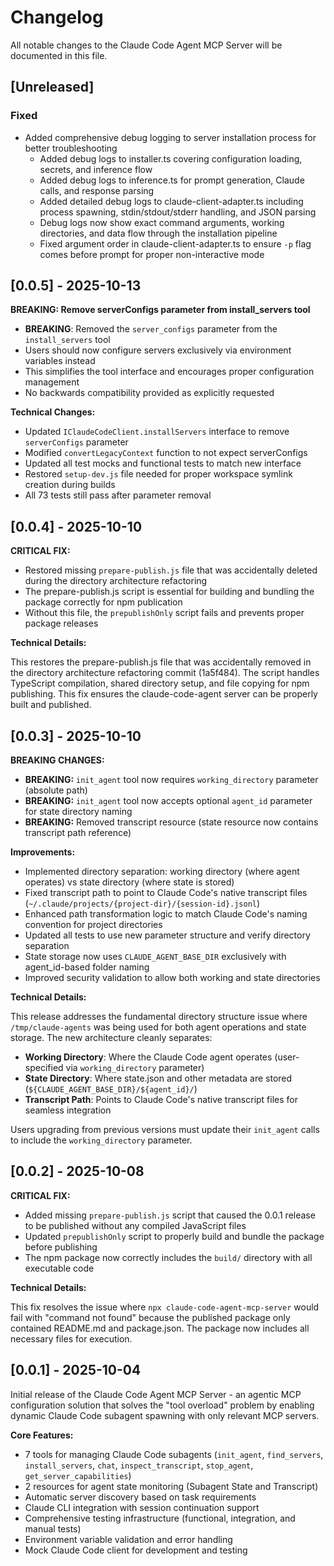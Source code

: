 # Changelog

All notable changes to the Claude Code Agent MCP Server will be documented in this file.

## [Unreleased]

### Fixed

- Added comprehensive debug logging to server installation process for better troubleshooting
  - Added debug logs to installer.ts covering configuration loading, secrets, and inference flow
  - Added debug logs to inference.ts for prompt generation, Claude calls, and response parsing
  - Added detailed debug logs to claude-client-adapter.ts including process spawning, stdin/stdout/stderr handling, and JSON parsing
  - Debug logs now show exact command arguments, working directories, and data flow through the installation pipeline
  - Fixed argument order in claude-client-adapter.ts to ensure `-p` flag comes before prompt for proper non-interactive mode

## [0.0.5] - 2025-10-13

**BREAKING: Remove serverConfigs parameter from install_servers tool**

- **BREAKING**: Removed the `server_configs` parameter from the `install_servers` tool
- Users should now configure servers exclusively via environment variables instead
- This simplifies the tool interface and encourages proper configuration management
- No backwards compatibility provided as explicitly requested

**Technical Changes:**

- Updated `IClaudeCodeClient.installServers` interface to remove `serverConfigs` parameter
- Modified `convertLegacyContext` function to not expect serverConfigs
- Updated all test mocks and functional tests to match new interface
- Restored `setup-dev.js` file needed for proper workspace symlink creation during builds
- All 73 tests still pass after parameter removal

## [0.0.4] - 2025-10-10

**CRITICAL FIX:**

- Restored missing `prepare-publish.js` file that was accidentally deleted during the directory architecture refactoring
- The prepare-publish.js script is essential for building and bundling the package correctly for npm publication
- Without this file, the `prepublishOnly` script fails and prevents proper package releases

**Technical Details:**

This restores the prepare-publish.js file that was accidentally removed in the directory architecture refactoring commit (1a5f484). The script handles TypeScript compilation, shared directory setup, and file copying for npm publishing. This fix ensures the claude-code-agent server can be properly built and published.

## [0.0.3] - 2025-10-10

**BREAKING CHANGES:**

- **BREAKING:** `init_agent` tool now requires `working_directory` parameter (absolute path)
- **BREAKING:** `init_agent` tool now accepts optional `agent_id` parameter for state directory naming
- **BREAKING:** Removed transcript resource (state resource now contains transcript path reference)

**Improvements:**

- Implemented directory separation: working directory (where agent operates) vs state directory (where state is stored)
- Fixed transcript path to point to Claude Code's native transcript files (`~/.claude/projects/{project-dir}/{session-id}.jsonl`)
- Enhanced path transformation logic to match Claude Code's naming convention for project directories
- Updated all tests to use new parameter structure and verify directory separation
- State storage now uses `CLAUDE_AGENT_BASE_DIR` exclusively with agent_id-based folder naming
- Improved security validation to allow both working and state directories

**Technical Details:**

This release addresses the fundamental directory structure issue where `/tmp/claude-agents` was being used for both agent operations and state storage. The new architecture cleanly separates:

- **Working Directory**: Where the Claude Code agent operates (user-specified via `working_directory` parameter)
- **State Directory**: Where state.json and other metadata are stored (`${CLAUDE_AGENT_BASE_DIR}/${agent_id}/`)
- **Transcript Path**: Points to Claude Code's native transcript files for seamless integration

Users upgrading from previous versions must update their `init_agent` calls to include the `working_directory` parameter.

## [0.0.2] - 2025-10-08

**CRITICAL FIX:**

- Added missing `prepare-publish.js` script that caused the 0.0.1 release to be published without any compiled JavaScript files
- Updated `prepublishOnly` script to properly build and bundle the package before publishing
- The npm package now correctly includes the `build/` directory with all executable code

**Technical Details:**

This fix resolves the issue where `npx claude-code-agent-mcp-server` would fail with "command not found" because the published package only contained README.md and package.json. The package now includes all necessary files for execution.

## [0.0.1] - 2025-10-04

Initial release of the Claude Code Agent MCP Server - an agentic MCP configuration solution that solves the "tool overload" problem by enabling dynamic Claude Code subagent spawning with only relevant MCP servers.

**Core Features:**

- 7 tools for managing Claude Code subagents (`init_agent`, `find_servers`, `install_servers`, `chat`, `inspect_transcript`, `stop_agent`, `get_server_capabilities`)
- 2 resources for agent state monitoring (Subagent State and Transcript)
- Automatic server discovery based on task requirements
- Claude CLI integration with session continuation support
- Comprehensive testing infrastructure (functional, integration, and manual tests)
- Environment variable validation and error handling
- Mock Claude Code client for development and testing
